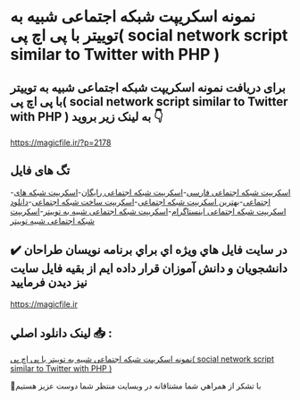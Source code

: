 # نمونه اسکریپت شبکه اجتماعی شبیه به توییتر با پی اچ پی( social network script similar to Twitter with PHP )

## برای دریافت نمونه اسکریپت شبکه اجتماعی شبیه به توییتر با پی اچ پی( social network script similar to Twitter with PHP ) به لینک زیر بروید 👇

https://magicfile.ir/?p=2178

## تگ های فایل

-[اسکریپت شبکه اجتماعی فارسی](https://magicfile.ir/product/%d8%a7%d8%b3%da%a9%d8%b1%db%8c%d9%be%d8%aa-%d8%b4%d8%a8%da%a9%d9%87-%d8%a7%d8%ac%d8%aa%d9%85%d8%a7%d8%b9%db%8c-%d8%b4%d8%a8%db%8c%d9%87-%d8%a8%d9%87-%d8%aa%d9%88%db%8c%db%8c%d8%aa%d8%b1-%d8%a8%d8%a7-%d9%be%db%8c-%d8%a7%da%86-%d9%be%db%8c/)-[اسکریپت شبکه اجتماعی رایگان](https://magicfile.ir/product/%d8%a7%d8%b3%da%a9%d8%b1%db%8c%d9%be%d8%aa-%d8%b4%d8%a8%da%a9%d9%87-%d8%a7%d8%ac%d8%aa%d9%85%d8%a7%d8%b9%db%8c-%d8%b4%d8%a8%db%8c%d9%87-%d8%a8%d9%87-%d8%aa%d9%88%db%8c%db%8c%d8%aa%d8%b1-%d8%a8%d8%a7-%d9%be%db%8c-%d8%a7%da%86-%d9%be%db%8c/)-[اسکریپت شبکه های اجتماعی](https://magicfile.ir/product/%d8%a7%d8%b3%da%a9%d8%b1%db%8c%d9%be%d8%aa-%d8%b4%d8%a8%da%a9%d9%87-%d8%a7%d8%ac%d8%aa%d9%85%d8%a7%d8%b9%db%8c-%d8%b4%d8%a8%db%8c%d9%87-%d8%a8%d9%87-%d8%aa%d9%88%db%8c%db%8c%d8%aa%d8%b1-%d8%a8%d8%a7-%d9%be%db%8c-%d8%a7%da%86-%d9%be%db%8c/)-[بهترین اسکریپت شبکه اجتماعی](https://magicfile.ir/product/%d8%a7%d8%b3%da%a9%d8%b1%db%8c%d9%be%d8%aa-%d8%b4%d8%a8%da%a9%d9%87-%d8%a7%d8%ac%d8%aa%d9%85%d8%a7%d8%b9%db%8c-%d8%b4%d8%a8%db%8c%d9%87-%d8%a8%d9%87-%d8%aa%d9%88%db%8c%db%8c%d8%aa%d8%b1-%d8%a8%d8%a7-%d9%be%db%8c-%d8%a7%da%86-%d9%be%db%8c/)-[اسکریپت ساخت شبکه اجتماعی](https://magicfile.ir/product/%d8%a7%d8%b3%da%a9%d8%b1%db%8c%d9%be%d8%aa-%d8%b4%d8%a8%da%a9%d9%87-%d8%a7%d8%ac%d8%aa%d9%85%d8%a7%d8%b9%db%8c-%d8%b4%d8%a8%db%8c%d9%87-%d8%a8%d9%87-%d8%aa%d9%88%db%8c%db%8c%d8%aa%d8%b1-%d8%a8%d8%a7-%d9%be%db%8c-%d8%a7%da%86-%d9%be%db%8c/)-[دانلود اسکریپت شبکه اجتماعی اینستاگرام](https://magicfile.ir/product/%d8%a7%d8%b3%da%a9%d8%b1%db%8c%d9%be%d8%aa-%d8%b4%d8%a8%da%a9%d9%87-%d8%a7%d8%ac%d8%aa%d9%85%d8%a7%d8%b9%db%8c-%d8%b4%d8%a8%db%8c%d9%87-%d8%a8%d9%87-%d8%aa%d9%88%db%8c%db%8c%d8%aa%d8%b1-%d8%a8%d8%a7-%d9%be%db%8c-%d8%a7%da%86-%d9%be%db%8c/)-[اسکریپت شبکه اجتماعی شبیه به توییتر](https://magicfile.ir/product/%d8%a7%d8%b3%da%a9%d8%b1%db%8c%d9%be%d8%aa-%d8%b4%d8%a8%da%a9%d9%87-%d8%a7%d8%ac%d8%aa%d9%85%d8%a7%d8%b9%db%8c-%d8%b4%d8%a8%db%8c%d9%87-%d8%a8%d9%87-%d8%aa%d9%88%db%8c%db%8c%d8%aa%d8%b1-%d8%a8%d8%a7-%d9%be%db%8c-%d8%a7%da%86-%d9%be%db%8c/)-[اسکریپت شبکه اجتماعی شبیه توییتر](https://magicfile.ir/product/%d8%a7%d8%b3%da%a9%d8%b1%db%8c%d9%be%d8%aa-%d8%b4%d8%a8%da%a9%d9%87-%d8%a7%d8%ac%d8%aa%d9%85%d8%a7%d8%b9%db%8c-%d8%b4%d8%a8%db%8c%d9%87-%d8%a8%d9%87-%d8%aa%d9%88%db%8c%db%8c%d8%aa%d8%b1-%d8%a8%d8%a7-%d9%be%db%8c-%d8%a7%da%86-%d9%be%db%8c/)

## ✔️ در سايت فايل هاي ويژه اي براي برنامه نويسان طراحان دانشجويان و دانش آموزان قرار داده ايم از بقيه فايل سايت نيز ديدن فرماييد

https://magicfile.ir


## لينک دانلود اصلي 📥 :

[نمونه اسکریپت شبکه اجتماعی شبیه به توییتر با پی اچ پی( social network script similar to Twitter with PHP )](https://magicfile.ir/product/%d8%a7%d8%b3%da%a9%d8%b1%db%8c%d9%be%d8%aa-%d8%b4%d8%a8%da%a9%d9%87-%d8%a7%d8%ac%d8%aa%d9%85%d8%a7%d8%b9%db%8c-%d8%b4%d8%a8%db%8c%d9%87-%d8%a8%d9%87-%d8%aa%d9%88%db%8c%db%8c%d8%aa%d8%b1-%d8%a8%d8%a7-%d9%be%db%8c-%d8%a7%da%86-%d9%be%db%8c/) 


🙏با تشکر از همراهي شما مشتاقانه در وبسایت منتظر شما دوست عزیز هستیم

